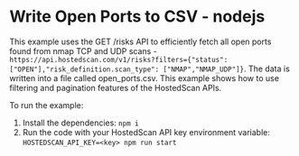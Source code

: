 # Write Open Ports to CSV - nodejs

This example uses the GET /risks API to efficiently fetch all open ports found from nmap TCP and UDP scans - `https://api.hostedscan.com/v1/risks?filters={"status": ["OPEN"],"risk_definition.scan_type": ["NMAP","NMAP_UDP"]}`. The data is written into a file called open_ports.csv. This example shows how to use filtering and pagination features of the HostedScan APIs.

To run the example:
1. Install the dependencies: `npm i`
2. Run the code with your HostedScan API key environment variable: `HOSTEDSCAN_API_KEY=<key> npm run start`
